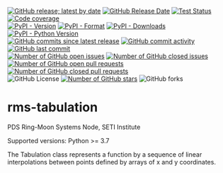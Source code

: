 [![GitHub release; latest by date](https://img.shields.io/github/v/release/SETI/rms-tabulation)](https://github.com/SETI/rms-tabulation/releases)
[![GitHub Release Date](https://img.shields.io/github/release-date/SETI/rms-tabulation)](https://github.com/SETI/rms-tabulation/releases)
[![Test Status](https://img.shields.io/github/actions/workflow/status/SETI/rms-tabulation/run-tests.yml?branch=main)](https://github.com/SETI/rms-tabulation/actions)
[![Code coverage](https://img.shields.io/codecov/c/github/SETI/rms-tabulation/main?logo=codecov)](https://codecov.io/gh/SETI/rms-tabulation)
<br />
[![PyPI - Version](https://img.shields.io/pypi/v/rms-tabulation)](https://pypi.org/project/rms-tabulation)
[![PyPI - Format](https://img.shields.io/pypi/format/rms-tabulation)](https://pypi.org/project/rms-tabulation)
[![PyPI - Downloads](https://img.shields.io/pypi/dm/rms-tabulation)](https://pypi.org/project/rms-tabulation)
[![PyPI - Python Version](https://img.shields.io/pypi/pyversions/rms-tabulation)](https://pypi.org/project/rms-tabulation)
<br />
[![GitHub commits since latest release](https://img.shields.io/github/commits-since/SETI/rms-tabulation/latest)](https://github.com/SETI/rms-tabulation/commits/main/)
[![GitHub commit activity](https://img.shields.io/github/commit-activity/m/SETI/rms-tabulation)](https://github.com/SETI/rms-tabulation/commits/main/)
[![GitHub last commit](https://img.shields.io/github/last-commit/SETI/rms-tabulation)](https://github.com/SETI/rms-tabulation/commits/main/)
<br />
[![Number of GitHub open issues](https://img.shields.io/github/issues-raw/SETI/rms-tabulation)](https://github.com/SETI/rms-tabulation/issues)
[![Number of GitHub closed issues](https://img.shields.io/github/issues-closed-raw/SETI/rms-tabulation)](https://github.com/SETI/rms-tabulation/issues)
[![Number of GitHub open pull requests](https://img.shields.io/github/issues-pr-raw/SETI/rms-tabulation)](https://github.com/SETI/rms-tabulation/pulls)
[![Number of GitHub closed pull requests](https://img.shields.io/github/issues-pr-closed-raw/SETI/rms-tabulation)](https://github.com/SETI/rms-tabulation/pulls)
<br />
![GitHub License](https://img.shields.io/github/license/SETI/rms-tabulation)
[![Number of GitHub stars](https://img.shields.io/github/stars/SETI/rms-tabulation)](https://github.com/SETI/rms-tabulation/stargazers)
![GitHub forks](https://img.shields.io/github/forks/SETI/rms-tabulation)

# rms-tabulation

PDS Ring-Moon Systems Node, SETI Institute

Supported versions: Python >= 3.7

The Tabulation class represents a function by a sequence of linear
interpolations between points defined by arrays of x and y coordinates.
